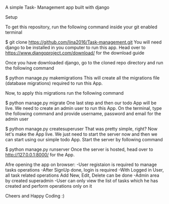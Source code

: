 A simple Task- Management app built with django


Setup

To get this repository, run the following command inside your git enabled terminal

$ git clone https://github.com/lina2016/Task-management.git
You will need django to be installed in you computer to run this app. Head over to https://www.djangoproject.com/download/ for the download guide

Once you have downloaded django, go to the cloned repo directory and run the following command

$ python manage.py makemigrations
This will create all the migrations file (database migrations) required to run this App.

Now, to apply this migrations run the following command

$ python manage.py migrate
One last step and then our todo App will be live. We need to create an admin user to run this App. On the terminal, type the following command and provide username, password and email for the admin user

$ python manage.py createsuperuser
That was pretty simple, right? Now let's make the App live. We just need to start the server now and then we can start using our simple todo App. Start the server by following command

$ python manage.py runserver
Once the server is hosted, head over to http://127.0.0.1:8000/ for the App.

Afre opening the app on browser:
-User registaion is required to manage tasks operations
-After SignUp done, login is required
-With Logged in User, all task related operations Add New, Edit, Delete can be done
-Admin area by created superadmin 
-User can only view the list of tasks which he has created and perform operations only on it


Cheers and Happy Coding :)

